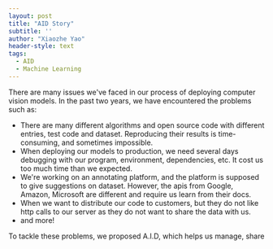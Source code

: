 ```yaml
---
layout: post
title: "AID Story"
subtitle: ''
author: "Xiaozhe Yao"
header-style: text
tags:
  - AID
  - Machine Learning
---
```


There are many issues we've faced in our process of deploying computer vision models. In the past two years, we have encountered the problems such as:

* There are many different algorithms and open source code with different entries, test code and dataset. Reproducing their results is time-consuming, and sometimes impossible.
* When deploying our models to production, we need several days debugging with our program, environment, dependencies, etc. It cost us too much time than we expected. 
* We're working on an annotating platform, and the platform is supposed to give suggestions on dataset. However, the apis from Google, Amazon, Microsoft are different and require us learn from their docs.
* When we want to distribute our code to customers, but they do not like http calls to our server as they do not want to share the data with us.
* and more!

To tackle these problems, we proposed A.I.D, which helps us manage, share
